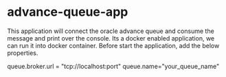 # advance-queue-app
This application will connect the oracle advance queue and consume the message and print over the console.
Its a docker enabled application, we can run it into docker container.
Before start the application, add the below properties.

queue.broker.url = "tcp://localhost:port" 
queue.name="your_queue_name"
